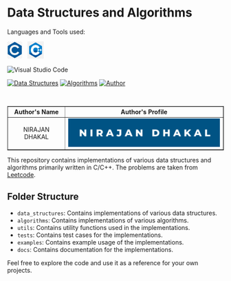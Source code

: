 
# Data Structures and Algorithms

Languages and Tools used:

<a href="https://en.wikipedia.org/wiki/C_(programming_language)"><img src="./images/C.png" alt="C" height="40" width="35"></a> &nbsp; <a href="https://en.wikipedia.org/wiki/C%2B%2B"><img src="./images/C++.png" alt="C++" height="40" width="38"></a>

![Visual Studio Code](https://img.shields.io/badge/Visual%20Studio%20Code-0078d7.svg?style=for-the-badge&logo=visual-studio-code&logoColor=white)

[![Data Structures](https://img.shields.io/badge/Data%20Structures-Yes-brightgreen.svg)](https://en.wikipedia.org/wiki/Data_structure)
[![Algorithms](https://img.shields.io/badge/Algorithms-Yes-brightgreen.svg)](https://en.wikipedia.org/wiki/Algorithm)
[![Author](https://img.shields.io/badge/Author/Maintainer_-Nirajan_Dhakal-blue)](https://github.com/dhakalnirajan)

<br>

<table border="1">
<tr>
<th><center>Author's Name</center></th>
<th><center>Author's Profile</center></th>
</tr>
<tr>
<td><center>NIRAJAN DHAKAL</center></td>
<td><a href="https://github.com/dhakalnirajan" alt="nirajan badge image"><center><img src="./images/nirajan.svg"></center></a></td>
</tr>
</table>

This repository contains implementations of various data structures and algorithms primarily written in C/C++. The problems are taken from [Leetcode](https://leetcode.com).

## Folder Structure

- `data_structures`: Contains implementations of various data structures.
- `algorithms`: Contains implementations of various algorithms.
- `utils`: Contains utility functions used in the implementations.
- `tests`: Contains test cases for the implementations.
- `examples`: Contains example usage of the implementations.
- `docs`: Contains documentation for the implementations.

Feel free to explore the code and use it as a reference for your own projects.
